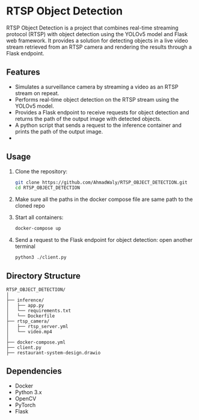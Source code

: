
# RTSP Object Detection

RTSP Object Detection is a project that combines real-time streaming protocol (RTSP) with object detection using the YOLOv5 model and Flask web framework. It provides a solution for detecting objects in a live video stream retrieved from an RTSP camera and rendering the results through a Flask endpoint.

## Features

- Simulates a surveillance camera by streaming a video as an RTSP stream on repeat.
- Performs real-time object detection on the RTSP stream using the YOLOv5 model.
- Provides a Flask endpoint to receive requests for object detection and returns the path of the output image with detected objects.
- A python script that sends a request to the inference container and prints the path of the output image.
- 
## Usage

1. Clone the repository:

    ```bash
    git clone https://github.com/AhmadWaly/RTSP_OBJECT_DETECTION.git
    cd RTSP_OBJECT_DETECTION
    ```
2. Make sure all the paths in the docker compose file are same path to the cloned repo
3. Start all containers:

    ```bash
    docker-compose up 
    ```
4. Send a request to the Flask endpoint for object detection:
open another terminal
    ```
    python3 ./client.py
    ```

## Directory Structure

```
RTSP_OBJECT_DETECTION/
│
├── inference/
│   ├── app.py
│   └── requirements.txt
│   └── Dockerfile
├── rtsp_camera/
│   ├── rtsp_server.yml
│   └── video.mp4
│
├── docker-compose.yml
├── client.py
├── restaurant-system-design.drawio
```

## Dependencies

- Docker
- Python 3.x
- OpenCV
- PyTorch
- Flask

